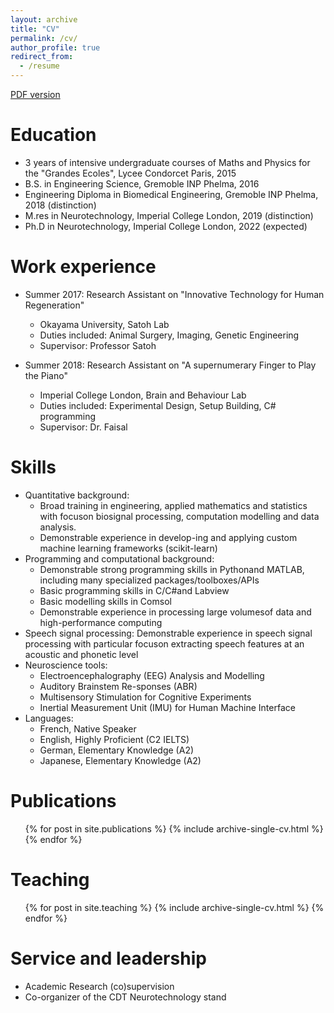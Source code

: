 ```yaml
---
layout: archive
title: "CV"
permalink: /cv/
author_profile: true
redirect_from:
  - /resume
---
```



[PDF version](/CV.pdf)

Education
======
* 3 years of intensive undergraduate courses of Maths and Physics for the "Grandes Ecoles", Lycee Condorcet Paris, 2015
* B.S. in Engineering Science, Gremoble INP Phelma, 2016 
* Engineering Diploma in Biomedical Engineering, Gremoble INP Phelma, 2018 (distinction)
* M.res in Neurotechnology, Imperial College London, 2019 (distinction)
* Ph.D in Neurotechnology, Imperial College London, 2022 (expected)

Work experience
======
* Summer 2017: Research Assistant on "Innovative Technology for Human Regeneration"
  * Okayama University, Satoh Lab
  * Duties included: Animal Surgery, Imaging, Genetic Engineering
  * Supervisor: Professor Satoh

* Summer 2018: Research Assistant on "A supernumerary Finger to Play the Piano" 
  * Imperial College London, Brain and Behaviour Lab
  * Duties included: Experimental Design, Setup Building, C# programming
  * Supervisor: Dr. Faisal
  
Skills
======
* Quantitative background: 
  * Broad training in engineering, applied mathematics and statistics with focuson biosignal processing, computation modelling and data analysis. 
  * Demonstrable experience in develop-ing and applying custom machine learning frameworks (scikit-learn)
* Programming and computational background:
  * Demonstrable strong programming skills in Pythonand MATLAB, including many specialized packages/toolboxes/APIs
  * Basic programming skills in C/C#and Labview
  * Basic modelling skills in Comsol
  * Demonstrable experience in processing large volumesof data and high-performance computing
* Speech signal processing:  Demonstrable experience in speech signal processing with particular focuson extracting speech features at an acoustic and phonetic level
* Neuroscience tools:  
  * Electroencephalography (EEG) Analysis and Modelling 
  * Auditory Brainstem Re-sponses (ABR) 
  * Multisensory Stimulation for Cognitive Experiments 
  * Inertial Measurement Unit (IMU) for Human Machine Interface
* Languages:
  * French, Native Speaker
  * English, Highly Proficient (C2 IELTS)
  * German, Elementary Knowledge (A2)
  * Japanese, Elementary Knowledge (A2)

Publications
======
  <ul>{% for post in site.publications %}
    {% include archive-single-cv.html %}
  {% endfor %}</ul>
  
Teaching
======
  <ul>{% for post in site.teaching %}
    {% include archive-single-cv.html %}
  {% endfor %}</ul>
  
Service and leadership
======
* Academic Research (co)supervision
* Co-organizer of the CDT Neurotechnology stand
